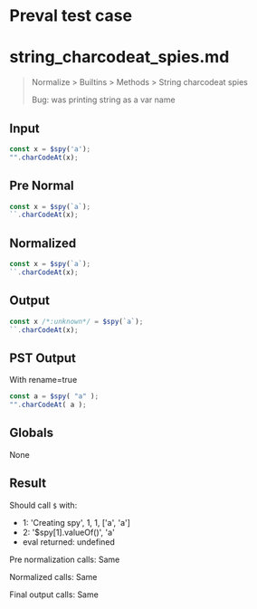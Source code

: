# Preval test case

# string_charcodeat_spies.md

> Normalize > Builtins > Methods > String charcodeat spies
>
> Bug: was printing string as a var name

## Input

`````js filename=intro
const x = $spy('a');
"".charCodeAt(x);
`````

## Pre Normal


`````js filename=intro
const x = $spy(`a`);
``.charCodeAt(x);
`````

## Normalized


`````js filename=intro
const x = $spy(`a`);
``.charCodeAt(x);
`````

## Output


`````js filename=intro
const x /*:unknown*/ = $spy(`a`);
``.charCodeAt(x);
`````

## PST Output

With rename=true

`````js filename=intro
const a = $spy( "a" );
"".charCodeAt( a );
`````

## Globals

None

## Result

Should call `$` with:
 - 1: 'Creating spy', 1, 1, ['a', 'a']
 - 2: '$spy[1].valueOf()', 'a'
 - eval returned: undefined

Pre normalization calls: Same

Normalized calls: Same

Final output calls: Same
